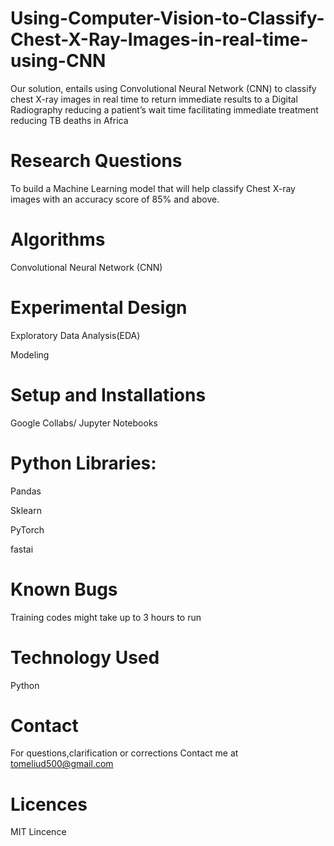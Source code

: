 # Using-Computer-Vision-to-Classify-Chest-X-Ray-Images-in-real-time-using-CNN
Our solution, entails using Convolutional Neural Network (CNN) to classify chest X-ray images in real time to return immediate results to a Digital Radiography reducing a patient’s wait time facilitating immediate treatment reducing TB deaths in Africa
# Research Questions
To build a Machine Learning model that will help classify Chest X-ray images with an accuracy score of 85% and above.

# Algorithms
Convolutional Neural Network (CNN)

# Experimental Design
Exploratory Data Analysis(EDA)

Modeling

# Setup and Installations
Google Collabs/ Jupyter Notebooks

# Python Libraries:
Pandas

Sklearn

PyTorch

fastai

# Known Bugs
Training codes might take up to 3 hours to run 

# Technology Used
Python

# Contact
For questions,clarification or corrections Contact me at tomeliud500@gmail.com

# Licences
MIT Lincence
